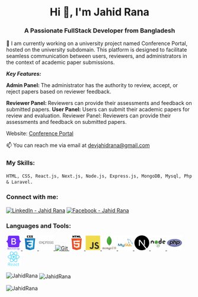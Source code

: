 <h1 align="center">Hi 👋, I'm Jahid Rana</h1> <h3 align="center">A Passionate FullStack Developer from Bangladesh</h3>

🔭 I am currently working on a university project named Conference Portal, hosted on the university subdomain. This platform is designed to facilitate seamless communication between users, reviewers, and administrators in the context of academic paper submissions.

***Key Features:***

<b>Admin Panel: </b>The administrator has the authority to review, accept, or reject papers based on reviewer feedback.

<b>Reviewer Panel: </b>Reviewers can provide their assessments and feedback on submitted papers.
<b>User Panel:</b> Users can submit their academic papers for review and evaluation.
Reviewer Panel: Reviewers can provide their assessments and feedback on submitted papers.

Website: <a href="https://icetsd.just.edu.bd/" target="_blank" rel="noreferrer">Conference Portal</a>


📫 You can reach me via email at devjahidrana@gmail.com

<h3 align="left">My Skills:</h3>

```
HTML, CSS, React.js, Next.js, Node.js, Express.js, MongoDB, Mysql, Php & Laravel.
```

<h3 align="left">Connect with me:</h3> <p align="left"> <a href="https://www.linkedin.com/in/jahid-rana-5a8079310/" target="blank"><img align="center" src="https://raw.githubusercontent.com/rahuldkjain/github-profile-readme-generator/master/src/images/icons/Social/linked-in-alt.svg" alt="LinkedIn - Jahid Rana" height="30" width="40" /></a> <a href="https://web.facebook.com/jahid.rana.173568/" target="blank"><img align="center" src="https://raw.githubusercontent.com/rahuldkjain/github-profile-readme-generator/master/src/images/icons/Social/facebook.svg" alt="Facebook - Jahid Rana" height="30" width="40" /></a>  </p> <h3 align="left">Languages and Tools:</h3> <p align="left">   <a href="https://getbootstrap.com" target="_blank" rel="noreferrer"> <img src="https://raw.githubusercontent.com/devicons/devicon/master/icons/bootstrap/bootstrap-plain-wordmark.svg" alt="Bootstrap" width="40" height="40"/> </a>  <a href="https://www.w3schools.com/css/" target="_blank" rel="noreferrer"> <img src="https://raw.githubusercontent.com/devicons/devicon/master/icons/css3/css3-original-wordmark.svg" alt="CSS3" width="40" height="40"/> </a> <a href="https://expressjs.com" target="_blank" rel="noreferrer"> <img src="https://raw.githubusercontent.com/devicons/devicon/master/icons/express/express-original-wordmark.svg" alt="Express" width="40" height="40"/> </a>   <a href="https://git-scm.com/" target="_blank" rel="noreferrer"> <img src="https://www.vectorlogo.zone/logos/git-scm/git-scm-icon.svg" alt="Git" width="40" height="40"/> </a> <a href="https://www.w3.org/html/" target="_blank" rel="noreferrer"> <img src="https://raw.githubusercontent.com/devicons/devicon/master/icons/html5/html5-original-wordmark.svg" alt="HTML5" width="40" height="40"/> </a> <a href="https://developer.mozilla.org/en-US/docs/Web/JavaScript" target="_blank" rel="noreferrer"> <img src="https://raw.githubusercontent.com/devicons/devicon/master/icons/javascript/javascript-original.svg" alt="JavaScript" width="40" height="40"/> </a>  <a href="https://www.mongodb.com/" target="_blank" rel="noreferrer"> <img src="https://raw.githubusercontent.com/devicons/devicon/master/icons/mongodb/mongodb-original-wordmark.svg" alt="MongoDB" width="40" height="40"/> </a> <a href="https://www.mysql.com/" target="_blank" rel="noreferrer"> <img src="https://raw.githubusercontent.com/devicons/devicon/master/icons/mysql/mysql-original-wordmark.svg" alt="MySQL" width="40" height="40"/> </a> <a href="https://nestjs.com/" target="_blank" rel="noreferrer"> <img src="https://raw.githubusercontent.com/devicons/devicon/master/icons/nextjs/nextjs-plain.svg" alt="NestJS" width="40" height="40"/> </a> <a href="https://nodejs.org" target="_blank" rel="noreferrer"> <img src="https://raw.githubusercontent.com/devicons/devicon/master/icons/nodejs/nodejs-original-wordmark.svg" alt="Node.js" width="40" height="40"/> </a> <a href="https://www.php.net" target="_blank" rel="noreferrer"> <img src="https://raw.githubusercontent.com/devicons/devicon/master/icons/php/php-original.svg" alt="PHP" width="40" height="40"/> </a>   <a href="https://reactjs.org/" target="_blank" rel="noreferrer"> <img src="https://raw.githubusercontent.com/devicons/devicon/master/icons/react/react-original-wordmark.svg" alt="React" width="40" height="40"/> </a>  </p> <p><img align="left" src="https://github-readme-stats.vercel.app/api/top-langs?username=JahidRana&show_icons=true&locale=en&layout=compact" alt="JahidRana" /></p> <p>&nbsp;<img align="center" src="https://github-readme-stats.vercel.app/api?username=JahidRana&show_icons=true&locale=en" alt="JahidRana" /></p> <p><img align="center" src="https://github-readme-streak-stats.herokuapp.com/?user=JahidRana&" alt="JahidRana" /></p>
